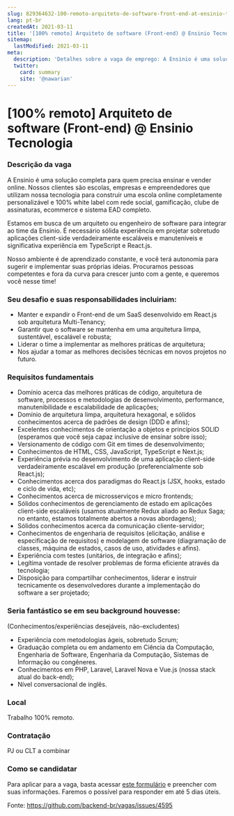```yaml
---
slug: 829364632-100-remoto-arquiteto-de-software-front-end-at-ensinio-tecnologia
lang: pt-br
createdAt: 2021-03-11
title: '[100% remoto] Arquiteto de software (Front-end) @ Ensinio Tecnologia - Vaga de Emprego'
sitemap:
  lastModified: 2021-03-11
meta:
  description: 'Detalhes sobre a vaga de emprego: A Ensinio é uma solução completa para quem precisa ensinar e vender online. Nossos clientes são escolas, empresas e empreendedores que utilizam nossa tecnologia para construir uma escola online completamente personalizável e 100% white label com rede social, gamificação, clube de assinaturas, ecommerce e sistema EAD completo. Estamos em busca de um arquiteto ou engenheiro de software para integrar ao time da Ensinio. É necessário sólida experiência em projetar sobretudo aplicações client-side verdadeiramente escaláveis e manuteníveis e significativa experiência em TypeScript e React.js. Nosso ambiente é de aprendizado constante, e você terá autonomia para sugerir e implementar suas próprias ideias. Procuramos pessoas competentes e fora da curva para crescer junto com a gente, e queremos você nesse time!'
  twitter:
    card: summary
    site: '@nawarian'
---
```


# [100% remoto] Arquiteto de software (Front-end) @ Ensinio Tecnologia

### Descrição da vaga
A Ensinio é uma solução completa para quem precisa ensinar e vender online. Nossos clientes são escolas, empresas e empreendedores que utilizam nossa tecnologia para construir uma escola online completamente personalizável e 100% white label com rede social, gamificação, clube de assinaturas, ecommerce e sistema EAD completo.

Estamos em busca de um arquiteto ou engenheiro de software para integrar ao time da Ensinio. É necessário sólida experiência em projetar sobretudo aplicações client-side verdadeiramente escaláveis e manuteníveis e significativa experiência em TypeScript e React.js.

Nosso ambiente é de aprendizado constante, e você terá autonomia para sugerir e implementar suas próprias ideias. Procuramos pessoas competentes e fora da curva para crescer junto com a gente, e queremos você nesse time!

### Seu desafio e suas responsabilidades incluiriam:

- Manter e expandir o Front-end de um SaaS desenvolvido em React.js sob arquitetura Multi-Tenancy;
- Garantir que o software se mantenha em uma arquitetura limpa, sustentável, escalável e robusta;
- Liderar o time a implementar as melhores práticas de arquitetura;
- Nos ajudar a tomar as melhores decisões técnicas em novos projetos no futuro.

### Requisitos fundamentais

- Domínio acerca das melhores práticas de código, arquitetura de software, processos e metodologias de desenvolvimento, performance, manutenibilidade e escalabilidade de aplicações;
- Domínio de arquitetura limpa, arquitetura hexagonal, e sólidos conhecimentos acerca de padrões de design (DDD e afins);
- Excelentes conhecimentos de orientação a objetos e princípios SOLID (esperamos que você seja capaz inclusive de ensinar sobre isso);
- Versionamento de código com Git em times de desenvolvimento;
- Conhecimentos de HTML, CSS, JavaScript, TypeScript e Next.js;
- Experiência prévia no desenvolvimento de uma aplicação client-side verdadeiramente escalável em produção (preferencialmente sob React.js);
- Conhecimentos acerca dos paradigmas do React.js (JSX, hooks, estado e ciclo de vida, etc);
- Conhecimentos acerca de microsserviços e micro frontends;
- Sólidos conhecimentos de gerenciamento de estado em aplicações client-side escaláveis (usamos atualmente Redux aliado ao Redux Saga; no entanto, estamos totalmente abertos a novas abordagens);
- Sólidos conhecimentos acerca da comunicação cliente-servidor;
- Conhecimentos de engenharia de requisitos (elicitação, análise e especificação de requisitos) e modelagem de software (diagramação de classes,  máquina de estados, casos de uso, atividades e afins).
- Experiência com testes (unitários, de integração e afins);
- Legítima vontade de resolver problemas de forma eficiente através da tecnologia;
- Disposição para compartilhar conhecimentos, liderar e instruir tecnicamente os desenvolvedores durante a implementação do software a ser projetado;

### Seria fantástico se em seu background houvesse:
(Conhecimentos/experiências desejáveis, não-excludentes)

- Experiência com metodologias ágeis, sobretudo Scrum;
- Graduação completa ou em andamento em Ciência da Computação, Engenharia de Software, Engenharia da Computação, Sistemas de Informação ou congêneres.
- Conhecimentos em PHP, Laravel, Laravel Nova e Vue.js (nossa stack atual do back-end);
- Nível conversacional de inglês.

### Local
Trabalho 100% remoto.

### Contratação
PJ ou CLT a combinar

### Como se candidatar
Para aplicar para a vaga, basta acessar [este formulário](https://forms.gle/XWR6FND8ehUAXVK2A) e preencher com suas informações. Faremos o possível para responder em até 5 dias úteis.

Fonte: https://github.com/backend-br/vagas/issues/4595
